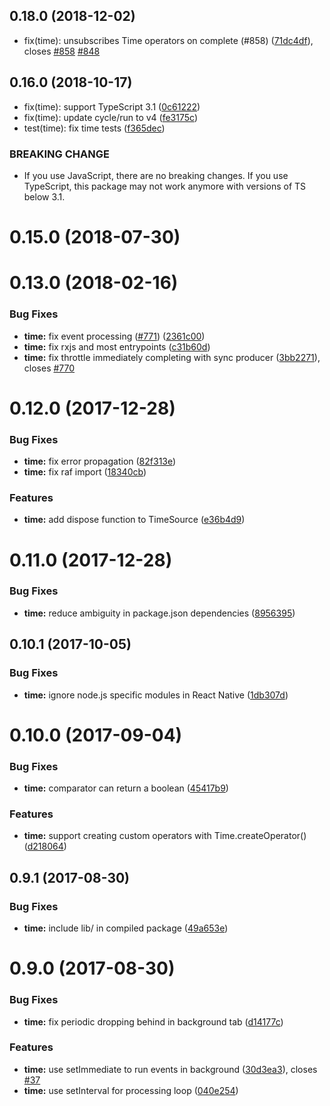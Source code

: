 ## 0.18.0 (2018-12-02)

* fix(time): unsubscribes Time operators on complete (#858) ([71dc4df](https://github.com/cyclejs/cyclejs/commit/71dc4df)), closes [#858](https://github.com/cyclejs/cyclejs/issues/858) [#848](https://github.com/cyclejs/cyclejs/issues/848)



## 0.16.0 (2018-10-17)

* fix(time): support TypeScript 3.1 ([0c61222](https://github.com/cyclejs/cyclejs/commit/0c61222))
* fix(time): update cycle/run to v4 ([fe3175c](https://github.com/cyclejs/cyclejs/commit/fe3175c))
* test(time): fix time tests ([f365dec](https://github.com/cyclejs/cyclejs/commit/f365dec))


### BREAKING CHANGE

* If you use JavaScript, there are no breaking changes. If you use
TypeScript, this package may not work anymore with versions of TS below
3.1.


<a name="0.15.0"></a>
# 0.15.0 (2018-07-30)



<a name="0.13.0"></a>
# 0.13.0 (2018-02-16)


### Bug Fixes

* **time:** fix event processing ([#771](https://github.com//cyclejs/cyclejs/issues/771)) ([2361c00](https://github.com/cyclejs/cyclejs/commit/2361c00))
* **time:** fix rxjs and most entrypoints ([c31b60d](https://github.com/cyclejs/cyclejs/commit/c31b60d))
* **time:** fix throttle immediately completing with sync producer ([3bb2271](https://github.com/cyclejs/cyclejs/commit/3bb2271)), closes [#770](https://github.com/cyclejs/cyclejs/issues/770)



<a name="0.12.0"></a>
# 0.12.0 (2017-12-28)


### Bug Fixes

* **time:** fix error propagation ([82f313e](https://github.com/cyclejs/cyclejs/commit/82f313e))
* **time:** fix raf import ([18340cb](https://github.com/cyclejs/cyclejs/commit/18340cb))


### Features

* **time:** add dispose function to TimeSource ([e36b4d9](https://github.com/cyclejs/cyclejs/commit/e36b4d9))



<a name="0.11.0"></a>
# 0.11.0 (2017-12-28)


### Bug Fixes

* **time:** reduce ambiguity in package.json dependencies ([8956395](https://github.com/cyclejs/cyclejs/commit/8956395))



<a name="0.10.1"></a>
## 0.10.1 (2017-10-05)


### Bug Fixes

* **time:** ignore node.js specific modules in React Native ([1db307d](https://github.com/cyclejs/cyclejs/commit/1db307d))



<a name="0.10.0"></a>
# 0.10.0 (2017-09-04)


### Bug Fixes

* **time:** comparator can return a boolean ([45417b9](https://github.com/cyclejs/cyclejs/commit/45417b9))


### Features

* **time:** support creating custom operators with Time.createOperator() ([d218064](https://github.com/cyclejs/cyclejs/commit/d218064))



<a name="0.9.1"></a>
## 0.9.1 (2017-08-30)


### Bug Fixes

* **time:** include lib/ in compiled package ([49a653e](https://github.com/cyclejs/cyclejs/commit/49a653e))



<a name="0.9.0"></a>
# 0.9.0 (2017-08-30)


### Bug Fixes

* **time:** fix periodic dropping behind in background tab ([d14177c](https://github.com/cyclejs/cyclejs/commit/d14177c))


### Features

* **time:** use setImmediate to run events in background ([30d3ea3](https://github.com/cyclejs/cyclejs/commit/30d3ea3)), closes [#37](https://github.com/cyclejs/cyclejs/issues/37)
* **time:** use setInterval for processing loop ([040e254](https://github.com/cyclejs/cyclejs/commit/040e254))



